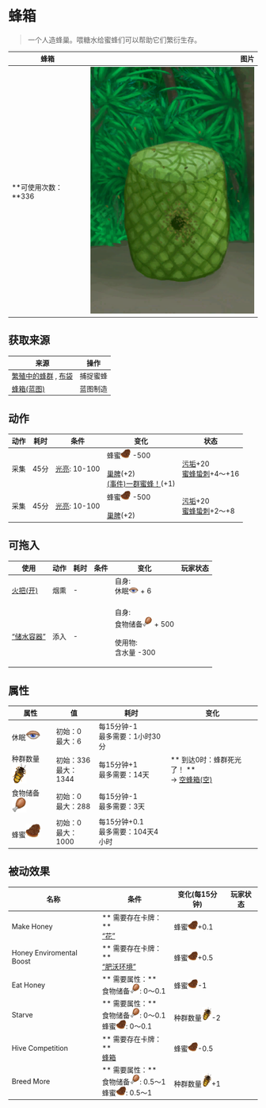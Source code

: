 # 蜂箱  
> 一个人造蜂巢。喂糖水给蜜蜂们可以帮助它们繁衍生存。  
  
  蜂箱  |   图片   
 ----  |  ----:   
 **可使用次数：**336  |  ![](Sprite/SkepBees.png)   
  
## 获取来源  
来源  |  操作  
----  |  ----  
[繁殖中的蜂群](BeeSkepSwarming.md) , [布袋](Sack.md)  |  捕捉蜜蜂  
[蜂箱(蓝图)](Bp_BeeSkep.md)  |  蓝图制造  
## 动作  
动作  |  耗时  |  条件  |  变化  |  状态  
----  |  ----  |  ----  |  ----  |  ----  
采集<br>  |  45分  |  [光亮](Light.md): 10-100  |  蜂蜜<img decoding="async" src="Sprite/BeeHoneycomb.png" style="width:20px;">  -500<br><br>[巢脾](BeeHoneycomb.md)(+2)<br>[(事件)一群蜜蜂！](Event_BeesSwarming.md)(+1)<br>  |  [污垢](Filth.md)+20<br>[蜜蜂蛰刺](BeeStings.md)+4～+16  
采集<br>  |  45分  |  [光亮](Light.md): 10-100  |  蜂蜜<img decoding="async" src="Sprite/BeeHoneycomb.png" style="width:20px;">  -500<br><br>[巢脾](BeeHoneycomb.md)(+2)<br>  |  [污垢](Filth.md)+20<br>[蜜蜂蛰刺](BeeStings.md)+2～+8  
## 可拖入  
使用  |  动作  |  耗时  |  条件  |  变化  |  玩家状态  
----  |  ----  |  ----  |  ----  |  ----  |  ----  
[火把(开)](TorchOn.md)  |  烟熏  |  -  |    |  自身:<br>休眠<img decoding="async" src="Sprite/Sleepy.png" style="width:20px;"> + 6<br><br>  |    
[“储水容器”](tag_WaterContainer.md)  |  添入  |  -  |    |  自身:<br>食物储备<img decoding="async" src="Sprite/Hunger.png" style="width:20px;"> + 500<br><br>使用物:<br>含水量  -300<br><br>  |    
## 属性   
属性  |  值  |  耗时  |  变化  
----  |  ----  |  ----  |  ----  
休眠<img decoding="async" src="Sprite/Sleepy.png" style="width:30px;">  |  初始：0<br>最大：6  |  每15分钟-1<br>最多需要：1小时30分  |    
种群数量<img decoding="async" src="Sprite/BeeStings.png" style="width:30px;">  |  初始：336<br>最大：1344  |  每15分钟+1<br>最多需要：14天  |  ** 到达0时：蜂群死光了！ **<br>→ [空蜂箱(空)](BeeSkepEmpty.md)  
食物储备<img decoding="async" src="Sprite/Hunger.png" style="width:30px;">  |  初始：0<br>最大：288  |  每15分钟-1<br>最多需要：3天  |    
蜂蜜<img decoding="async" src="Sprite/BeeHoneycomb.png" style="width:30px;">  |  初始：0<br>最大：1000  |  每15分钟+0.1<br>最多需要：104天4小时  |    
## 被动效果  
名称  |  条件  |  变化(每15分钟)  |  玩家状态  
----  |  ----  |  ----  |  ----  
Make Honey  |  ** 需要存在卡牌：**<br>[“花”](tag_Flower.md)  |  蜂蜜<img decoding="async" src="Sprite/BeeHoneycomb.png" style="width:20px;">+0.1  |    
Honey Enviromental Boost  |  ** 需要存在卡牌：**<br>[“肥沃环境”](tag_EnvFertile.md)  |  蜂蜜<img decoding="async" src="Sprite/BeeHoneycomb.png" style="width:20px;">+0.5  |    
Eat Honey  |  ** 需要属性：**<br>食物储备<img decoding="async" src="Sprite/Hunger.png" style="width:20px;">: 0～0.1  |  蜂蜜<img decoding="async" src="Sprite/BeeHoneycomb.png" style="width:20px;">-1  |    
Starve  |  ** 需要属性：**<br>食物储备<img decoding="async" src="Sprite/Hunger.png" style="width:20px;">: 0～0.1<br>蜂蜜<img decoding="async" src="Sprite/BeeHoneycomb.png" style="width:20px;">: 0～0.1  |  种群数量<img decoding="async" src="Sprite/BeeStings.png" style="width:20px;">-2  |    
Hive Competition  |  ** 需要存在卡牌：**<br>[蜂箱](BeeSkep.md)  |  蜂蜜<img decoding="async" src="Sprite/BeeHoneycomb.png" style="width:20px;">-0.5  |    
Breed More  |  ** 需要属性：**<br>食物储备<img decoding="async" src="Sprite/Hunger.png" style="width:20px;">: 0.5～1<br>蜂蜜<img decoding="async" src="Sprite/BeeHoneycomb.png" style="width:20px;">: 0.5～1  |  种群数量<img decoding="async" src="Sprite/BeeStings.png" style="width:20px;">+1  |    
